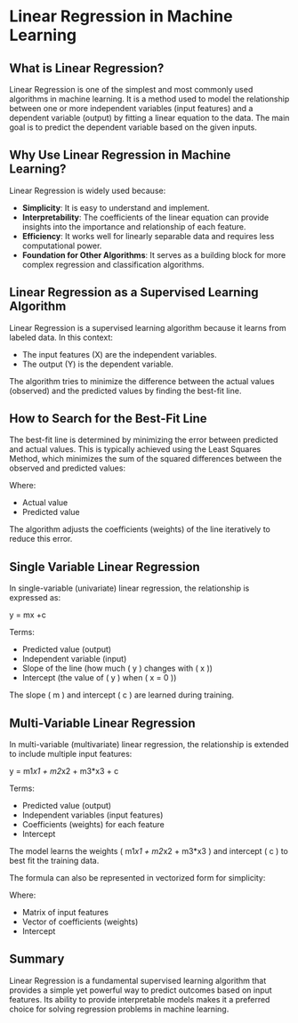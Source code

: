 
# Linear Regression in Machine Learning

## What is Linear Regression?

Linear Regression is one of the simplest and most commonly used algorithms in machine learning. It is a method used to model the relationship between one or more independent variables (input features) and a dependent variable (output) by fitting a linear equation to the data. The main goal is to predict the dependent variable based on the given inputs.

## Why Use Linear Regression in Machine Learning?

Linear Regression is widely used because:

- **Simplicity**: It is easy to understand and implement.
- **Interpretability**: The coefficients of the linear equation can provide insights into the importance and relationship of each feature.
- **Efficiency**: It works well for linearly separable data and requires less computational power.
- **Foundation for Other Algorithms**: It serves as a building block for more complex regression and classification algorithms.

## Linear Regression as a Supervised Learning Algorithm

Linear Regression is a supervised learning algorithm because it learns from labeled data. In this context:

- The input features (X) are the independent variables.
- The output (Y) is the dependent variable.

The algorithm tries to minimize the difference between the actual values (observed) and the predicted values by finding the best-fit line.

## How to Search for the Best-Fit Line

The best-fit line is determined by minimizing the error between predicted and actual values. This is typically achieved using the Least Squares Method, which minimizes the sum of the squared differences between the observed and predicted values:

Where:

- Actual value
- Predicted value

The algorithm adjusts the coefficients (weights) of the line iteratively to reduce this error.

## Single Variable Linear Regression

In single-variable (univariate) linear regression, the relationship is expressed as:

y = mx +c

Terms:

-  Predicted value (output)
-  Independent variable (input)
-  Slope of the line (how much \( y \) changes with \( x \))
-  Intercept (the value of \( y \) when \( x = 0 \))

The slope ( m ) and intercept ( c ) are learned during training.

## Multi-Variable Linear Regression

In multi-variable (multivariate) linear regression, the relationship is extended to include multiple input features:

y = m1*x1 + m2*x2 + m3*x3 + c

Terms:

- Predicted value (output)
-  Independent variables (input features)
- Coefficients (weights) for each feature
-  Intercept

The model learns the weights (  m1*x1 + m2*x2 + m3*x3 ) and intercept ( c ) to best fit the training data.

The formula can also be represented in vectorized form for simplicity:



Where:

- Matrix of input features
- Vector of coefficients (weights)
-  Intercept

## Summary

Linear Regression is a fundamental supervised learning algorithm that provides a simple yet powerful way to predict outcomes based on input features. Its ability to provide interpretable models makes it a preferred choice for solving regression problems in machine learning.
